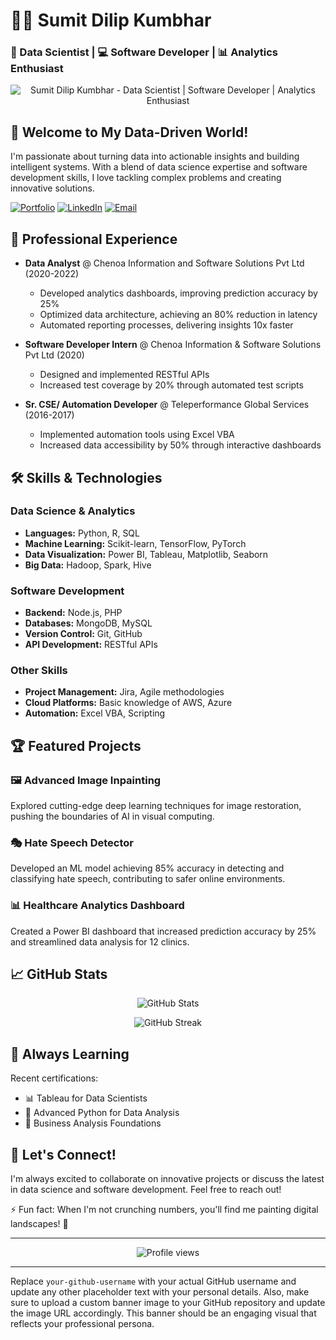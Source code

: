 
# 👨‍💻 Sumit Dilip Kumbhar

### 🚀 Data Scientist | 💻 Software Developer | 📊 Analytics Enthusiast

<p align="center">
  <img src="https://user-images.githubusercontent.com/Shaddy-joker/banner.png" alt="Sumit Dilip Kumbhar - Data Scientist | Software Developer | Analytics Enthusiast" />
</p>

## 🌟 Welcome to My Data-Driven World!

I'm passionate about turning data into actionable insights and building intelligent systems. With a blend of data science expertise and software development skills, I love tackling complex problems and creating innovative solutions.

[![Portfolio](https://img.shields.io/badge/Portfolio-1DA1F2?style=for-the-badge&logo=google-chrome&logoColor=white)](https://sumitkumbhar.xyz/)
[![LinkedIn](https://img.shields.io/badge/LinkedIn-0077B5?style=for-the-badge&logo=linkedin&logoColor=white)](https://www.linkedin.com/in/sumit-dilip-kumbhar/)
[![Email](https://img.shields.io/badge/Email-D14836?style=for-the-badge&logo=gmail&logoColor=white)](mailto:shedgesumit300@gmail.com)

## 💼 Professional Experience

- **Data Analyst** @ Chenoa Information and Software Solutions Pvt Ltd (2020-2022)
  - Developed analytics dashboards, improving prediction accuracy by 25%
  - Optimized data architecture, achieving an 80% reduction in latency
  - Automated reporting processes, delivering insights 10x faster

- **Software Developer Intern** @ Chenoa Information & Software Solutions Pvt Ltd (2020)
  - Designed and implemented RESTful APIs
  - Increased test coverage by 20% through automated test scripts

- **Sr. CSE/ Automation Developer** @ Teleperformance Global Services (2016-2017)
  - Implemented automation tools using Excel VBA
  - Increased data accessibility by 50% through interactive dashboards

## 🛠️ Skills & Technologies

### Data Science & Analytics
- **Languages:** Python, R, SQL
- **Machine Learning:** Scikit-learn, TensorFlow, PyTorch
- **Data Visualization:** Power BI, Tableau, Matplotlib, Seaborn
- **Big Data:** Hadoop, Spark, Hive

### Software Development
- **Backend:** Node.js, PHP
- **Databases:** MongoDB, MySQL
- **Version Control:** Git, GitHub
- **API Development:** RESTful APIs

### Other Skills
- **Project Management:** Jira, Agile methodologies
- **Cloud Platforms:** Basic knowledge of AWS, Azure
- **Automation:** Excel VBA, Scripting

## 🏆 Featured Projects

### 🖼️ Advanced Image Inpainting
Explored cutting-edge deep learning techniques for image restoration, pushing the boundaries of AI in visual computing.

### 🎭 Hate Speech Detector
Developed an ML model achieving 85% accuracy in detecting and classifying hate speech, contributing to safer online environments.

### 📊 Healthcare Analytics Dashboard
Created a Power BI dashboard that increased prediction accuracy by 25% and streamlined data analysis for 12 clinics.

## 📈 GitHub Stats

<p align="center">
  <img src="https://github-readme-stats.vercel.app/api?username=Shaddy-joker&show_icons=true&theme=radical" alt="GitHub Stats" />
</p>

<p align="center">
  <img src="https://github-readme-streak-stats.herokuapp.com/?user=Shaddy-joker&theme=radical" alt="GitHub Streak" />
</p>

## 🌱 Always Learning

Recent certifications:
- 📊 Tableau for Data Scientists
- 🐍 Advanced Python for Data Analysis
- 💼 Business Analysis Foundations

## 💬 Let's Connect!

I'm always excited to collaborate on innovative projects or discuss the latest in data science and software development. Feel free to reach out!

⚡ Fun fact: When I'm not crunching numbers, you'll find me painting digital landscapes! 🎨

---

<p align="center">
  <img src="https://komarev.com/ghpvc/?username=Shaddy-joker&color=blueviolet" alt="Profile views" />
</p>

---

Replace `your-github-username` with your actual GitHub username and update any other placeholder text with your personal details. Also, make sure to upload a custom banner image to your GitHub repository and update the image URL accordingly. This banner should be an engaging visual that reflects your professional persona.
